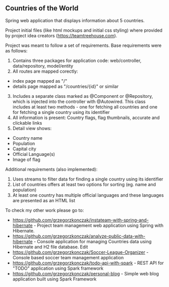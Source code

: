 ## Countries of the World
Spring web application that displays information about 5 countries.

Project initial files (like html mockups and initial css styling) where provided by project idea creators (https://teamtreehouse.com).

Project was meant to follow a set of requirements. Base requirements were as follows:
1. Contains three packages for application code: web/controller, data/repository, model/entity
2. All routes are mapped corectly:
  - index page mapped as "/"
  - details page mapped as "/countries/{id}" or similar
3. Includes a separate class marked as @Component or @Repository, which is injected into the controller with @Autowired. 
  This class includes at least two methods - one for fetching all countries and one for fetching a single country using its identifier
4. All information is present: Country flags, flag thumbnails, accurate and clickable links
5. Detail view shows:
  - Country name
  - Population
  - Capital city
  - Official Language(s)
  - Image of flag
  
Additional requirements (also implemented):
1. Uses streams to filter data for finding a single country using its identifier
2. List of countries offers at least two options for sorting (eg. name and population)
3. At least one country has multiple official languages and these languages are presented as an HTML list

To check my other work please go to:

- https://github.com/grzegorzkonczak/instateam-with-spring-and-hibernate - Project team management web application using Spring with Hibernate.
- https://github.com/grzegorzkonczak/analyze-public-data-with-hibernate - Console application for managing Countries data using Hibernate and H2 file database. Edit
- https://github.com/grzegorzkonczak/Soccer-League-Organizer - Console based soccer team management application
- https://github.com/grzegorzkonczak/todo-api-with-spark - REST API for "TODO" application using Spark framework
- https://github.com/grzegorzkonczak/personal-blog - Simple web blog application built using Spark Framework
